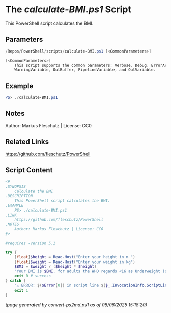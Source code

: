 The *calculate-BMI.ps1* Script
===========================

This PowerShell script calculates the BMI.

Parameters
----------
```powershell
/Repos/PowerShell/scripts/calculate-BMI.ps1 [<CommonParameters>]

[<CommonParameters>]
    This script supports the common parameters: Verbose, Debug, ErrorAction, ErrorVariable, WarningAction, 
    WarningVariable, OutBuffer, PipelineVariable, and OutVariable.
```

Example
-------
```powershell
PS> ./calculate-BMI.ps1

```

Notes
-----
Author: Markus Fleschutz | License: CC0

Related Links
-------------
https://github.com/fleschutz/PowerShell

Script Content
--------------
```powershell
<#
.SYNOPSIS
	Calculate the BMI
.DESCRIPTION
	This PowerShell script calculates the BMI.
.EXAMPLE
	PS> ./calculate-BMI.ps1
.LINK
	https://github.com/fleschutz/PowerShell
.NOTES
	Author: Markus Fleschutz | License: CC0
#>

#requires -version 5.1

try {
	[float]$height = Read-Host("Enter your height in m ")
	[float]$weight = Read-Host("Enter your weight in kg")
	$BMI = $weight / ($height * $height)
	"Your BMI is $BMI, for adults the WHO regards <16 as Underweight (severe thinness), 16-17 as Underweight (moderate thinness), 17-18.5 as Underweight (mild thinness), 18.5-25 as Normal range, 25-30 as Overweight (pre-obese), 30-35 as Obese (class I), 35-40 as Obese (class II), and >=40 as Obese (class III)."
	exit 0 # success
} catch {
	"⚠️ ERROR: $($Error[0]) in script line $($_.InvocationInfo.ScriptLineNumber)."
	exit 1
}
```

*(page generated by convert-ps2md.ps1 as of 08/06/2025 15:18:20)*
